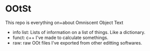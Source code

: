 # OOtSt
This repo is everything on+about Omniscent Object Text

* info list: Lists of information on a list of things. Like a dictionary.
* funct: c++ I've made to calculate somethings.
* raw: raw OOt files I've exported from other editting softwares.
